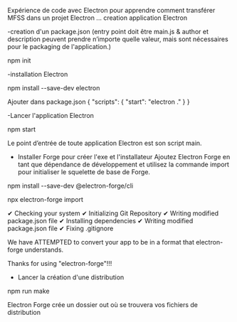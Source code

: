 Expérience de code avec Electron pour apprendre comment transférer MFSS 
dans un projet Electron ...
creation application Electron

-creation d'un package.json
(entry point doit être main.js & author et description peuvent prendre n’importe quelle valeur, mais sont nécessaires pour le packaging de l'application.)

npm init 

-installation Electron 

npm install --save-dev electron

Ajouter dans package.json
{
  "scripts": {
    "start": "electron ."
  }
}

-Lancer l'application Electron

npm start


Le point d’entrée de toute application Electron est son script main.

- Installer Forge pour créer l'exe et l'installateur
Ajoutez Electron Forge en tant que dépendance de développement et utilisez la commande import pour initialiser le squelette de base de Forge.

npm install --save-dev @electron-forge/cli

npx electron-forge import



✔ Checking your system
✔ Initializing Git Repository
✔ Writing modified package.json file
✔ Installing dependencies
✔ Writing modified package.json file
✔ Fixing .gitignore

We have ATTEMPTED to convert your app to be in a format that electron-forge understands.

Thanks for using "electron-forge"!!!


- Lancer la création d'une distribution 

npm run make

Electron Forge crée un dossier out où se trouvera vos fichiers de distribution